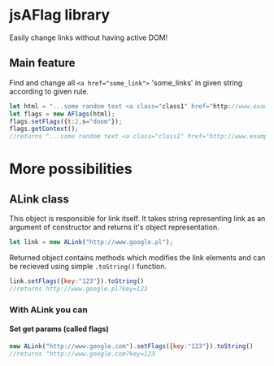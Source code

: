 # jsAFlag library
Easily change links without having active DOM!
## Main feature
Find and change all `<a href="some_link">` 'some_links' in given string according to given rule.
``` javascript
let html = "...some random text <a class="class1" href="http://www.example.com?t=4">link</a>...";
let flags = new AFlags(html);
flags.setFlags({t:2,s="doom"});
flags.getContext();
//returns "...some random text <a class="class1" href="http://www.example.com?t=2&s=doom">link</a>..."
```

# More possibilities
## ALink class
This object is responsible for link itself. It takes string representing link as an argument of constructor and returns it's object representation.
``` javascript
let link = new ALink("http://www.google.pl");
```
Returned object contains methods which modifies the link elements and can be recieved using simple `.toString()` function.
``` javascript
link.setFlags({key:"123"}).toString()
//returns http://www.google.pl?key=123
```
### With ALink you can
#### Set get params (called flags)
```javascript
new ALink("http://www.google.com").setFlags({key:"123"}).toString()
//returns "http://www.google.com?key=123
```
